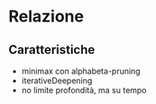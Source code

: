 # Relazione

## Caratteristiche

- minimax con alphabeta-pruning
- iterativeDeepening
- no limite profondità, ma su tempo
